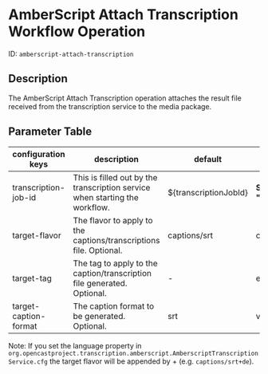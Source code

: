 AmberScript Attach Transcription Workflow Operation
===================================================

ID: `amberscript-attach-transcription`


Description
-----------

The AmberScript Attach Transcription operation attaches the result file received from the transcription service
to the media package.


Parameter Table
---------------

| configuration keys    | description                                                                 | default               | example                                      |
|-----------------------|-----------------------------------------------------------------------------|-----------------------|----------------------------------------------|
| transcription-job-id  | This is filled out by the transcription service when starting the workflow. | ${transcriptionJobId} | **Should always be "${transcriptionJobId}"** |
| target-flavor         | The flavor to apply to the captions/transcriptions file. Optional.          | captions/srt          | captions/vtt+en                              |
| target-tag            | The tag to apply to the caption/transcription file generated. Optional.     | -                     | engage-download                              |
| target-caption-format | The caption format to be generated. Optional.                               | srt                   | vtt                                          |

Note: If you set the language property in
`org.opencastproject.transcription.amberscript.AmberscriptTranscriptionService.cfg` the target flavor will be appended
by +<language> (e.g. `captions/srt+de`).
